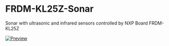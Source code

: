 # FRDM-KL25Z-Sonar
Sonar with ultrasonic and infrared sensors controlled by NXP Board FRDM-KL25Z

[![Preview](addr "Preview")](https://github.com/AndreiVladescu/FRDM-KL25Z-Sonar/blob/main/imgs/3D_Model.jpg "Preview")
